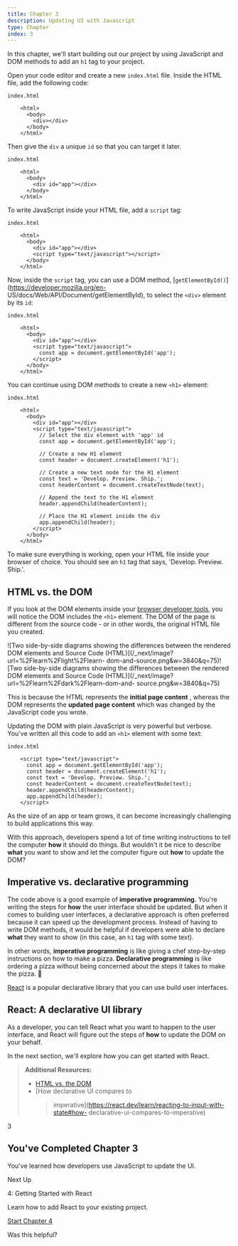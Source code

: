 ```yaml
---
title: Chapter 3
description: Updating UI with Javascript
type: Chapter
index: 3
---
```


In this chapter, we'll start building out our project by using JavaScript and
DOM methods to add an `h1` tag to your project.

Open your code editor and create a new `index.html` file. Inside the HTML
file, add the following code:

```tsx
index.html

    <html>
      <body>
        <div></div>
      </body>
    </html>
```

Then give the `div` a unique `id` so that you can target it later.

```tsx
index.html

    <html>
      <body>
        <div id="app"></div>
      </body>
    </html>
```

To write JavaScript inside your HTML file, add a `script` tag:

```tsx
index.html

    <html>
      <body>
        <div id="app"></div>
        <script type="text/javascript"></script>
      </body>
    </html>
```

Now, inside the `script` tag, you can use a DOM method,
[`getElementById()`](https://developer.mozilla.org/en-
US/docs/Web/API/Document/getElementById), to select the `<div>` element by its
`id`:

```tsx
index.html

    <html>
      <body>
        <div id="app"></div>
        <script type="text/javascript">
          const app = document.getElementById('app');
        </script>
      </body>
    </html>
```

You can continue using DOM methods to create a new `<h1>` element:

```tsx
index.html

    <html>
      <body>
        <div id="app"></div>
        <script type="text/javascript">
          // Select the div element with 'app' id
          const app = document.getElementById('app');

          // Create a new H1 element
          const header = document.createElement('h1');

          // Create a new text node for the H1 element
          const text = 'Develop. Preview. Ship.';
          const headerContent = document.createTextNode(text);

          // Append the text to the H1 element
          header.appendChild(headerContent);

          // Place the H1 element inside the div
          app.appendChild(header);
        </script>
      </body>
    </html>
```

To make sure everything is working, open your HTML file inside your browser of
choice. You should see an `h1` tag that says, 'Develop. Preview. Ship.'.

## HTML vs. the DOM

If you look at the DOM elements inside your [browser developer
tools](https://developer.mozilla.org/docs/Learn/Common_questions/Tools_and_setup/What_are_browser_developer_tools),
you will notice the DOM includes the `<h1>` element. The DOM of the page is
different from the source code - or in other words, the original HTML file you
created.

![Two side-by-side diagrams showing the differences between the rendered DOM
elements and Source Code (HTML)](/\_next/image?url=%2Flearn%2Flight%2Flearn-
dom-and-source.png&w=3840&q=75)![Two side-by-side diagrams showing the
differences between the rendered DOM elements and Source Code
(HTML)](/\_next/image?url=%2Flearn%2Fdark%2Flearn-dom-and-
source.png&w=3840&q=75)

This is because the HTML represents the **initial page content** , whereas the
DOM represents the **updated page content** which was changed by the
JavaScript code you wrote.

Updating the DOM with plain JavaScript is very powerful but verbose. You've
written all this code to add an `<h1>` element with some text:

```tsx
index.html

    <script type="text/javascript">
      const app = document.getElementById('app');
      const header = document.createElement('h1');
      const text = 'Develop. Preview. Ship.';
      const headerContent = document.createTextNode(text);
      header.appendChild(headerContent);
      app.appendChild(header);
    </script>
```

As the size of an app or team grows, it can become increasingly challenging to
build applications this way.

With this approach, developers spend a lot of time writing instructions to
tell the computer **how** it should do things. But wouldn't it be nice to
describe **what** you want to show and let the computer figure out **how** to
update the DOM?

## Imperative vs. declarative programming

The code above is a good example of **imperative** **programming.** You're
writing the steps for **how** the user interface should be updated. But when
it comes to building user interfaces, a declarative approach is often
preferred because it can speed up the development process. Instead of having
to write DOM methods, it would be helpful if developers were able to declare
**what** they want to show (in this case, an `h1` tag with some text).

In other words, **imperative programming** is like giving a chef step-by-step
instructions on how to make a pizza. **Declarative programming** is like
ordering a pizza without being concerned about the steps it takes to make the
pizza. 🍕

[React](https://react.dev/) is a popular declarative library that you can use
build user interfaces.

## React: A declarative UI library

As a developer, you can tell React what you want to happen to the user
interface, and React will figure out the steps of **how** to update the DOM on
your behalf.

In the next section, we'll explore how you can get started with React.

> **Additional Resources:**
>
> - [HTML vs. the
>   DOM](https://developer.chrome.com/docs/devtools/dom/#appendix)
> - [How declarative UI compares to
>   > imperative](https://react.dev/learn/reacting-to-input-with-state#how-
>   > declarative-ui-compares-to-imperative)

3

## You've Completed Chapter 3

You've learned how developers use JavaScript to update the UI.

Next Up

4: Getting Started with React

Learn how to add React to your existing project.

[Start Chapter 4](/learn/react-foundations/getting-started-with-react)

Was this helpful?
